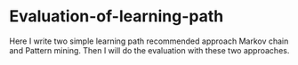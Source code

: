 # Evaluation-of-learning-path
Here I write two simple learning path recommended approach Markov chain and Pattern mining.
Then I will do the evaluation with these two approaches.

